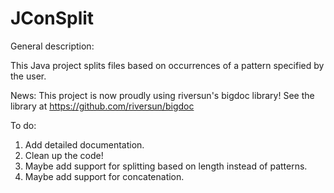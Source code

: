 # JConSplit

General description:

This Java project splits files based on occurrences of a pattern specified by the user.

News:
This project is now proudly using riversun's bigdoc library! See the library at https://github.com/riversun/bigdoc

To do:
1. Add detailed documentation.
2. Clean up the code!
3. Maybe add support for splitting based on length instead of patterns.
4. Maybe add support for concatenation.
